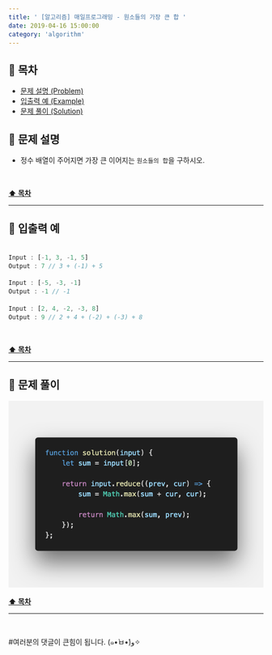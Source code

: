 ```yaml
---
title: ' [알고리즘] 매일프로그래밍 - 원소들의 가장 큰 합 '
date: 2019-04-16 15:00:00
category: 'algorithm'
---
```


## **💎 목차**
  * [문제 설명 (Problem)](#-문제-설명)
  * [입출력 예 (Example)](#-입출력-예)
  * [문제 풀이 (Solution)](#-문제-풀이)

## **📕 문제 설명**

- 정수 배열이 주어지면 가장 큰 이어지는 `원소들의 합`을 구하시오.

<br />

**[⬆ 목차](#-목차)**

---

## **📙 입출력 예**

```js

Input : [-1, 3, -1, 5]
Output : 7 // 3 + (-1) + 5

Input : [-5, -3, -1]
Output : -1 // -1

Input : [2, 4, -2, -3, 8]
Output : 9 // 2 + 4 + (-2) + (-3) + 8

```

<br />

**[⬆ 목차](#-목차)**

---

## **📘 문제 풀이**

![](../../../../assets/algorithm/everyday/everyday.1.solution.png)
<br />

**[⬆ 목차](#-목차)**

---

<br />

#여러분의 댓글이 큰힘이 됩니다. (๑•̀ㅂ•́)و✧
